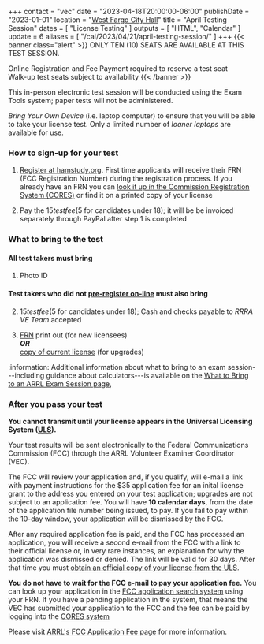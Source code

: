 +++
contact = "vec"
date = "2023-04-18T20:00:00-06:00"
publishDate = "2023-01-01"
location = "[West Fargo City Hall](/places/west-fargo-city-hall/)"
title = "April Testing Session"
dates = [ "License Testing" ]
outputs = [ "HTML", "Calendar" ]
update = 6
aliases = [ "/cal/2023/04/21/april-testing-session/" ]
+++
{{< banner class="alert" >}}
ONLY TEN (10) SEATS ARE AVAILABLE AT THIS TEST SESSION.

Online Registration and Fee Payment required to reserve a test seat
<br>Walk-up test seats subject to availability
{{< /banner >}}

This in-person electronic test session will be conducted using the Exam
Tools system; paper tests will not be administered.

*Bring Your Own Device* (i.e. laptop computer) to ensure that you will be
able to take your license test. Only a limited number of *loaner laptops* are
available for use.

### How to sign-up for your test

1. [Register at hamstudy.org](https://hamstudy.org/sessions/63bf32e153791f05d0a632b3/1).
First time applicants will receive their FRN (FCC Registration Number)
during the registration process. If you already have an FRN you can
[look it up in the Commission Registration System (CORES)](https://apps.fcc.gov/cores/simpleSearch.do?csfrToken=)
or find it on a printed copy of your license

2. Pay the $15 test fee ($5 for candidates under 18); it will be be invoiced separately through
PayPal after step 1 is completed

### What to bring to the test

#### All test takers must bring
1. Photo ID

#### Test takers who did not [pre-register on-line](https://hamstudy.org/sessions/63bf32e153791f05d0a632b3/1) must also bring
2. $15 test fee ($5 for candidates under 18); Cash and checks payable to *RRRA VE
Team* accepted

3. [FRN](https://www.fcc.gov/wireless/support/universal-licensing-system-uls-resources/new-users-guide-getting-started-universal)
print out (for new licensees)<br>***OR***<br>[copy of current license](http://www.arrl.org/obtain-license-copy) (for upgrades)

:information: Additional information about what to bring to an exam session---including guidance
about calculators---is available on the
[What to Bring to an ARRL Exam Session page](http://www.arrl.org/what-to-bring-to-an-exam-session),

### After you pass your test

**You cannot transmit until your license appears in the Universal Licensing System
([ULS](https://wireless2.fcc.gov/UlsApp/ApplicationSearch/searchAppl.jsp)).**

Your test results will be sent electronically to the Federal
Communications Commission (FCC) through the ARRL Volunteer Examiner
Coordinator (VEC).

The FCC will review your application and, if you qualify, will e-mail a
link with payment instructions for the $35 application fee for an inital
license grant to the address you entered on your test application;
upgrades are not subject to an application fee. You will have **10
calendar days**, from the date of the application file number being
issued, to pay. If you fail to pay within the 10-day window, your
application will be dismissed by the FCC.

After any required application fee is paid, and the FCC has
processed an application, you will receive a second e-mail from the
FCC with a link to their official license or, in very rare instances, an
explanation for why the application was dismissed or denied. The link
will be valid for 30 days. After that time you must
[obtain an official copy of your license from the ULS](https://www.fcc.gov/wireless/support/knowledge-base/universal-licensing-system-uls-resources/how-obtain-official).

**You do not have to wait for the FCC e-mail to pay your application
fee.** You can look up your application in the
[FCC application search system](https://wireless2.fcc.gov/UlsApp/ApplicationSearch/searchAppl.jsp)
using your FRN. If you have a pending application in the system, that
means the VEC has submitted your application to the FCC and the fee can
be paid by logging into the
[CORES system](https://apps.fcc.gov/cores/userLogin.do)

Please visit
[ARRL's FCC Application Fee page](https://www.arrl.org/fcc-application-fee)
for more information.
